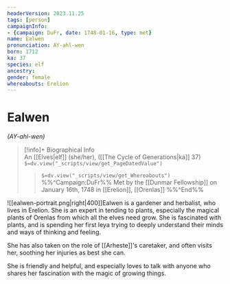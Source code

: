 ```yaml
---
headerVersion: 2023.11.25
tags: [person]
campaignInfo:
- {campaign: DuFr, date: 1748-01-16, type: met}
name: Ealwen
pronunciation: AY-ahl-wen
born: 1712
ka: 37
species: elf
ancestry:
gender: female
whereabouts: Erelion
---
```

# Ealwen
*(AY-ahl-wen)*
>[!info]+ Biographical Info  
> An [[Elves|elf]] (she/her), ([[The Cycle of Generations|ka]] 37)  
> `$=dv.view("_scripts/view/get_PageDatedValue")`  
>> `$=dv.view("_scripts/view/get_Whereabouts")`  
>> %%^Campaign:DuFr%% Met by the [[Dunmar Fellowship]] on January 16th, 1748 in [[Erelion]], [[Orenlas]] %%^End%%

![[ealwen-portrait.png|right|400]]Ealwen is a gardener and herbalist, who lives in Erelion. She is an expert in tending to plants, especially the magical plants of Orenlas from which all the elves need grow. She is fascinated with plants, and is spending her first leya trying to deeply understand their minds and ways of thinking and feeling. 

She has also taken on the role of [[Arheste]]'s caretaker, and often visits her, soothing her injuries as best she can. 

She is friendly and helpful, and especially loves to talk with anyone who shares her fascination with the magic of growing things. 